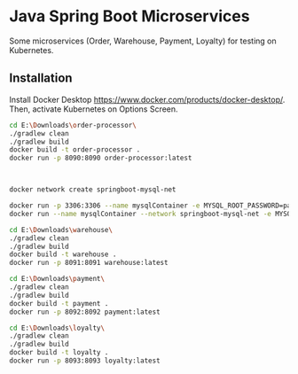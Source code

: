 # Java Spring Boot Microservices

Some microservices (Order, Warehouse, Payment, Loyalty) for testing on Kubernetes.

## Installation

Install Docker Desktop https://www.docker.com/products/docker-desktop/.  Then, activate Kubernetes on Options Screen.

```bash
cd E:\Downloads\order-processor\
./gradlew clean
./gradlew build
docker build -t order-processor .   
docker run -p 8090:8090 order-processor:latest



docker network create springboot-mysql-net

docker run -p 3306:3306 --name mysqlContainer -e MYSQL_ROOT_PASSWORD=password -e MYSQL_DATABASE=myDB-warehouse -d mysql:5.7
docker run --name mysqlContainer --network springboot-mysql-net -e MYSQL_ROOT_PASSWORD=password -e MYSQL_DATABASE=myDB-warehouse -d mysql:5.7

cd E:\Downloads\warehouse\
./gradlew clean
./gradlew build
docker build -t warehouse .   
docker run -p 8091:8091 warehouse:latest

cd E:\Downloads\payment\
./gradlew clean
./gradlew build
docker build -t payment .   
docker run -p 8092:8092 payment:latest

cd E:\Downloads\loyalty\
./gradlew clean
./gradlew build
docker build -t loyalty .   
docker run -p 8093:8093 loyalty:latest

```